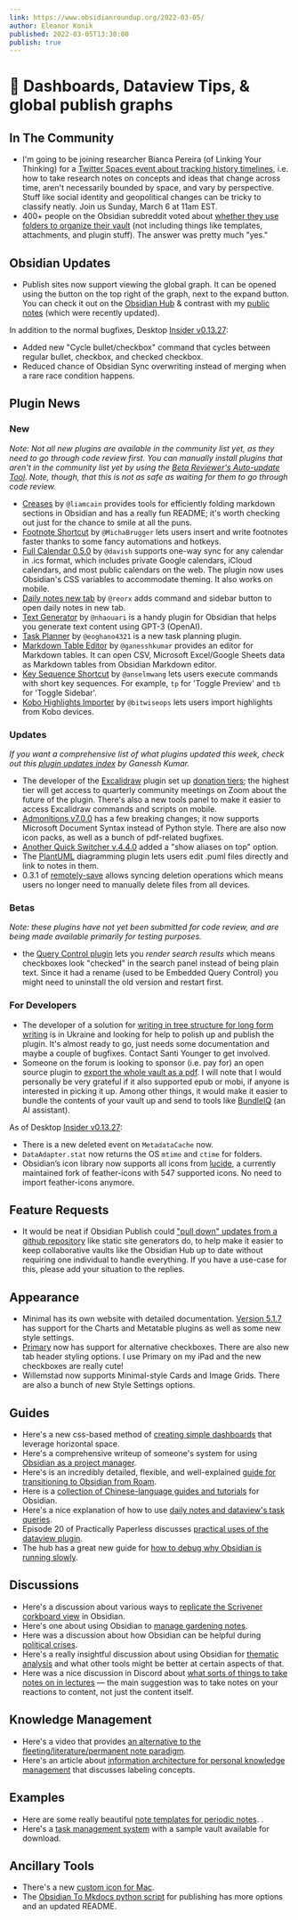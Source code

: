 ```yaml
---
link: https://www.obsidianroundup.org/2022-03-05/
author: Eleanor Konik
published: 2022-03-05T13:30:00
publish: true
---
```


# 🌠 Dashboards, Dataview Tips, & global publish graphs
## In The Community

-   I'm going to be joining researcher Bianca Pereira (of Linking Your Thinking) for a [Twitter Spaces event about tracking history timelines](https://twitter.com/i/spaces/1yoKMWDaaqOJQ), i.e. how to take research notes on concepts and ideas that change across time, aren't necessarily bounded by space, and vary by perspective. Stuff like social identity and geopolitical changes can be tricky to classify neatly. Join us Sunday, March 6 at 11am EST.
-   400+ people on the Obsidian subreddit voted about [whether they use folders to organize their vault](https://www.reddit.com/r/ObsidianMD/comments/t2gk0j/folders_or_no_folders/) (not including things like templates, attachments, and plugin stuff). The answer was pretty much "yes."

## Obsidian Updates

-   Publish sites now support viewing the global graph. It can be opened using the button on the top right of the graph, next to the expand button. You can check it out on the [Obsidian Hub](https://publish.obsidian.md/hub/00+-+Start+here) & contrast with my [public notes](https://publish.obsidian.md/eleanorkonik/) (which were recently updated).

In addition to the normal bugfixes, Desktop [Insider v0.13.27](https://forum.obsidian.md/t/obsidian-release-v0-13-27-insider-build/33223):

-   Added new "Cycle bullet/checkbox" command that cycles between regular bullet, checkbox, and checked checkbox.
-   Reduced chance of Obsidian Sync overwriting instead of merging when a rare race condition happens.

## Plugin News

### New

_Note: Not all new plugins are available in the community list yet, as they need to go through code review first. You can manually install plugins that aren't in the community list yet by using the [Beta Reviewer's Auto-update Tool](https://github.com/TfTHacker/obsidian42-brat). Note, though, that this is not as safe as waiting for them to go through code review._

-   [Creases](https://github.com/liamcain/obsidian-creases) by `@liamcain` provides tools for efficiently folding markdown sections in Obsidian and has a really fun README; it's worth checking out just for the chance to smile at all the puns.
-   [Footnote Shortcut](https://github.com/MichaBrugger/obsidian-footnotes) by `@MichaBrugger` lets users insert and write footnotes faster thanks to some fancy automations and hotkeys.
-   [Full Calendar 0.5.0](https://github.com/davish/obsidian-full-calendar/releases/tag/0.5.1) by `@davish` supports one-way sync for any calendar in .ics format, which includes private Google calendars, iCloud calendars, and most public calendars on the web. The plugin now uses Obsidian's CSS variables to accommodate theming. It also works on mobile.
-   [Daily notes new tab](https://github.com/reorx/obsidian-daily-notes-new-tab) by `@reorx` adds command and sidebar button to open daily notes in new tab.
-   [Text Generator](https://github.com/nhaouari/obsidian-textgenerator-plugin) by `@nhaouari` is a handy plugin for Obsidian that helps you generate text content using GPT-3 (OpenAI).
-   [Task Planner](https://github.com/eoghano4321/TaskPlanner) by `@eoghano4321` is a new task planning plugin.
-   [Markdown Table Editor](https://github.com/ganesshkumar/obsidian-table-editor) by `@ganesshkumar` provides an editor for Markdown tables. It can open CSV, Microsoft Excel/Google Sheets data as Markdown tables from Obsidian Markdown editor.
-   [Key Sequence Shortcut](https://github.com/anselmwang/obsidian-key-sequence-shortcut) by `@anselmwang` lets users execute commands with short key sequences. For example, `tp` for 'Toggle Preview' and `tb` for 'Toggle Sidebar'.
-   [Kobo Highlights Importer](https://github.com/bitwiseops/obsidian-kobo-highlights-import) by `@bitwiseops` lets users import highlights from Kobo devices.

### Updates

_If you want a comprehensive list of what plugins updated this week, check out this [plugin updates index](https://obsidian-plugin-stats.vercel.app/updates) by Ganessh Kumar._

-   The developer of the [Excalidraw](https://github.com/zsviczian/obsidian-excalidraw-plugin/releases) plugin set up [donation tiers](https://ko-fi.com/zsolt); the highest tier will get access to quarterly community meetings on Zoom about the future of the plugin. There's also a new tools panel to make it easier to access Excalidraw commands and scripts on mobile.
-   [Admonitions v7.0.0](https://github.com/valentine195/obsidian-admonition/releases/tag/7.0.0) has a few breaking changes; it now supports Microsoft Document Syntax instead of Python style. There are also now icon packs, as well as a bunch of pdf-related bugfixes.
-   [Another Quick Switcher v.4.4.0](https://github.com/tadashi-aikawa/obsidian-another-quick-switcher/releases/tag/4.4.0) added a "show aliases on top" option.
-   The [PlantUML](https://github.com/joethei/obsidian-plantuml) diagramming plugin lets users edit .puml files directly and link to notes in them.
-   0.3.1 of [remotely-save](https://github.com/fyears/remotely-save) allows syncing deletion operations which means users no longer need to manually delete files from all devices.

### Betas

_Note: these plugins have not yet been submitted for code review, and are being made available primarily for testing purposes._

-   the [Query Control plugin](https://github.com/nothingislost/obsidian-query-control/releases/tag/0.3.0) lets you _render search results_ which means checkboxes look "checked" in the search panel instead of being plain text. Since it had a rename (used to be Embedded Query Control) you might need to uninstall the old version and restart first.

### For Developers

-   The developer of a solution for [writing in tree structure for long form writing](https://forum.obsidian.md/t/writing-in-tree-structure-the-solution-to-long-form-writing-gingko/20727/67) is in Ukraine and looking for help to polish up and publish the plugin. It's almost ready to go, just needs some documentation and maybe a couple of bugfixes. Contact Santi Younger to get involved.
-   Someone on the forum is looking to sponsor (i.e. pay for) an open source plugin to [export the whole vault as a pdf](https://forum.obsidian.md/t/will-pay-for-dev-vault-to-pdf/33335). I will note that I would personally be very grateful if it also supported epub or mobi, if anyone is interested in picking it up. Among other things, it would make it easier to bundle the contents of your vault up and send to tools like [BundleIQ](https://www.bundleiq.com/) (an AI assistant).

As of Desktop [Insider v0.13.27](https://forum.obsidian.md/t/obsidian-release-v0-13-27-insider-build/33223):

-   There is a new deleted event on `MetadataCache` now.
-   `DataAdapter.stat` now returns the OS `mtime` and `ctime` for folders.
-   Obsidian’s icon library now supports all icons from [lucide](https://lucide.dev/), a currently maintained fork of feather-icons with 547 supported icons. No need to import feather-icons anymore.

## Feature Requests

-   It would be neat if Obsidian Publish could ["pull down" updates from a github repository](https://forum.obsidian.md/t/github-webhooks-for-obsidian-publish/33457) like static site generators do, to help make it easier to keep collaborative vaults like the Obsidian Hub up to date without requiring one individual to handle everything. If you have a use-case for this, please add your situation to the replies.

## Appearance

-   Minimal has its own website with detailed documentation. [Version 5.1.7](https://github.com/kepano/obsidian-minimal/releases/tag/5.1.7) has support for the Charts and Metatable plugins as well as some new style settings.
-   [Primary](https://github.com/ceciliamay/obsidianmd-theme-primary/releases/tag/v.1.3.0) now has support for alternative checkboxes. There are also new tab header styling options. I use Primary on my iPad and the new checkboxes are really cute!
-   Willemstad now supports Minimal-style Cards and Image Grids. There are also a bunch of new Style Settings options.

## Guides

-   Here's a new css-based method of [creating simple dashboards](https://tfthacker.medium.com/dashboard-a-simple-organization-and-navigation-method-for-obsidian-vaults-2b1982d023a0) that leverage horizontal space.
-   Here's a comprehensive writeup of someone's system for using [Obsidian as a project manager](https://forum.obsidian.md/t/using-obsidian-at-work-project-manager-project-lead/33137).
-   Here's is an incredibly detailed, flexible, and well-explained [guide for transitioning to Obsidian from Roam](https://denisetodd.medium.com/the-road-from-roam-to-obsidian-f40d2333a676).
-   Here is a [collection of Chinese-language guides and tutorials](https://medium.com/pm%E7%9A%84%E7%94%9F%E7%94%A2%E5%8A%9B%E5%B7%A5%E5%85%B7%E7%AE%B1/obsidian-%E4%BD%BF%E7%94%A8%E6%95%99%E5%AD%B8-%E7%B8%BD%E7%9B%AE%E9%8C%84-%E6%8C%81%E7%BA%8C%E6%9B%B4%E6%96%B0%E4%B8%AD-2d23dce3ef02) for Obsidian.
-   Here's a nice explanation of how to use [daily notes and dataview's task queries](https://www.workings.tools/p/how-i-use-daily-notes-in-obsidian).
-   Episode 20 of Practically Paperless discusses [practical uses of the dataview plugin](https://jamierubin.net/2022/03/01/practically-paperless-with-obsidian-episode-20-experimenting-with-the-dataview-plug-in/).
-   The hub has a great new guide for [how to debug why Obsidian is running slowly](https://publish.obsidian.md/hub/04+-+Guides%2C+Workflows%2C+%26+Courses/Guides/How+to+debug+why+Obsidian+is+running+slowly).

## Discussions

-   Here's a discussion about various ways to [replicate the Scrivener corkboard view](https://www.reddit.com/r/ObsidianMD/comments/t4e2l4/does_anyone_know_how_to_make_a_corkboard/) in Obsidian.
-   Here's one about using Obsidian to [manage gardening notes](https://www.reddit.com/r/ObsidianMD/comments/t1yte6/garden_management_in_obsidian/).
-   Here was a discussion about how Obsidian can be helpful during [political crises](https://www.reddit.com/r/ObsidianMD/comments/t2m3q8/the_prospect_of_being_disconnected_from_the_rest/).
-   Here's a really insightful discussion about using Obsidian for [thematic analysis](https://www.reddit.com/r/ObsidianMD/comments/t3bjuw/using_obsidian_for_thematic_analysis/) and what other tools might be better at certain aspects of that.
-   Here was a nice discussion in Discord about [what sorts of things to take notes on in lectures](https://discord.com/channels/686053708261228577/710585052769157141/949012707993075762) — the main suggestion was to take notes on your reactions to content, not just the content itself.

## Knowledge Management

-   Here's a video that provides [an alternative to the fleeting/literature/permanent note paradigm](https://www.youtube.com/watch?v=t4vKPhjcMZg).
-   Here's an article about [information architecture for personal knowledge management](https://cody-burleson.medium.com/ia-for-pkm-crows-camels-concepts-and-the-cognitive-divide-7523c0bfa5eb) that discusses labeling concepts.

## Examples

-   Here are some really beautiful [note templates for periodic notes](https://github.com/mulfok/periodic-note-templates). .
-   Here's a [task management system](https://www.reddit.com/r/ObsidianMD/comments/t3s8ek/i_turned_my_task_management_system_into_a/) with a sample vault available for download.

## Ancillary Tools

-   There's a new [custom icon for Mac](https://www.reddit.com/r/ObsidianMD/comments/t2zps9/the_app_icon_didnt_fit_my_dock_style_so_i_made_a/).
-   The [Obsidian To Mkdocs python script](https://github.com/Mara-Li/mkdocs_obsidian_publish) for publishing has more options and an updated README.